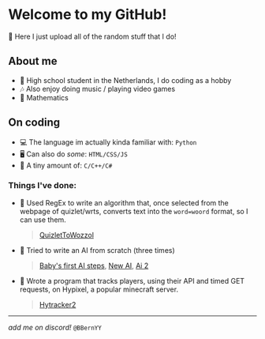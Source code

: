 # Welcome to my GitHub!
🤔 Here I just upload all of the random stuff that I do!

## About me
- 🏫 High school student in the Netherlands, I do coding as a hobby
- 🎶 Also enjoy doing music / playing video games
- 🔭 Mathematics

## On coding
- 💻 The language im actually kinda familiar with: `Python`
- 🖥 Can also do *some*: `HTML/CSS/JS`
- 🤖 A tiny amount of: `C/C++/C#`

### Things I've done:
- 💬 Used RegEx to write an algorithm that, once selected from the webpage of quizlet/wrts, converts text into the `word=woord` format, so I can use them.
  > [QuizletToWozzol](bbernyy.github.io/QuizletToWozzol)
- 🤖 Tried to write an AI from scratch (three times)
  > [Baby's first AI steps](https://github.com/BBernYY/baby-his-first-ai-steps), [New AI](https://github.com/BBernYY/newAI), [Ai 2](https://github.com/BBernYY/ai2)
- 🔎 Wrote a program that tracks players, using their API and timed GET requests, on Hypixel, a popular minecraft server.
  > [Hytracker2](https://github.com/BBernYY/HyTracker2)

---

_add me on discord!_ `@BBernYY`
